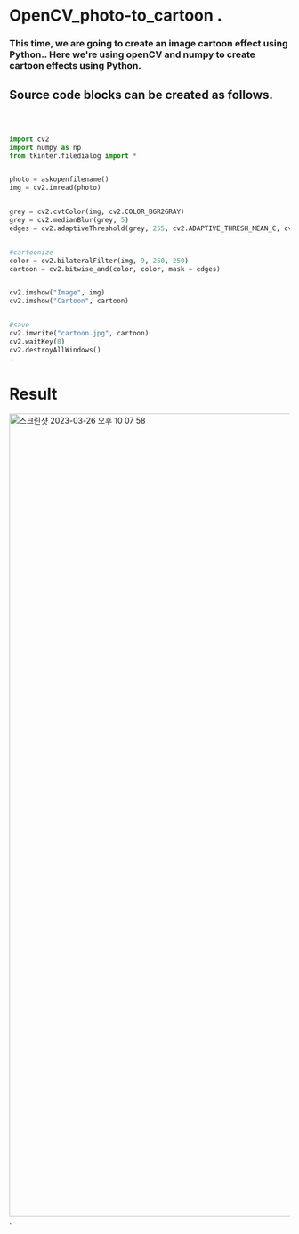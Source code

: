  
 
# OpenCV_photo-to_cartoon   .   
    
     
  
 ### This time, we are going to create an image cartoon effect using Python.. Here we're using openCV and numpy to create cartoon effects using  Python.
 

## Source code blocks can be created as follows.  
  
  
 
~~~python   

 

import cv2
import numpy as np
from tkinter.filedialog import *


photo = askopenfilename()
img = cv2.imread(photo)


grey = cv2.cvtColor(img, cv2.COLOR_BGR2GRAY)
grey = cv2.medianBlur(grey, 5)
edges = cv2.adaptiveThreshold(grey, 255, cv2.ADAPTIVE_THRESH_MEAN_C, cv2.THRESH_BINARY, 9, 9)


#cartoonize
color = cv2.bilateralFilter(img, 9, 250, 250)
cartoon = cv2.bitwise_and(color, color, mask = edges)


cv2.imshow("Image", img)
cv2.imshow("Cartoon", cartoon)


#save
cv2.imwrite("cartoon.jpg", cartoon)
cv2.waitKey(0)
cv2.destroyAllWindows()
.

~~~


# Result

<img width="1440" alt="스크린샷 2023-03-26 오후 10 07 58" src="https://user-images.githubusercontent.com/119654152/227978790-40f1b46b-4dad-4a29-b5a3-32e8e57e4e58.png">
. 


